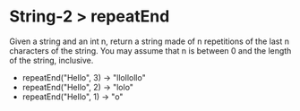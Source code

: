 # String-2 > repeatEnd

Given a string and an int n, return a string made of n repetitions of the last n characters of the string. You may assume that n is between 0 and the length of the string, inclusive.

- repeatEnd("Hello", 3) → "llollollo"
- repeatEnd("Hello", 2) → "lolo"
- repeatEnd("Hello", 1) → "o"